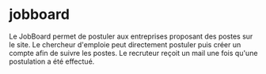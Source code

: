 # jobboard
Le JobBoard permet de postuler aux entreprises proposant des postes sur le site.  Le chercheur d'emploie peut directement postuler puis créer un compte afin de suivre les postes. Le recruteur reçoit un mail une fois qu'une postulation a été effectué.
